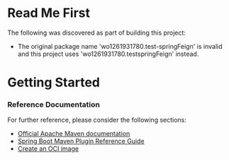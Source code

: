 # Read Me First
The following was discovered as part of building this project:

* The original package name 'wo1261931780.test-springFeign' is invalid and this project uses 'wo1261931780.testspringFeign' instead.

# Getting Started

### Reference Documentation
For further reference, please consider the following sections:

* [Official Apache Maven documentation](https://maven.apache.org/guides/index.html)
* [Spring Boot Maven Plugin Reference Guide](https://docs.spring.io/spring-boot/docs/3.2.5/maven-plugin/reference/html/)
* [Create an OCI image](https://docs.spring.io/spring-boot/docs/3.2.5/maven-plugin/reference/html/#build-image)

